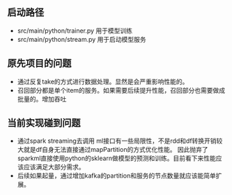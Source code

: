 ## 启动路径
* src/main/python/trainer.py 用于模型训练
* src/main/python/stream.py 用于启动模型服务

## 原先项目的问题
* 通过反复take的方式进行数据处理。显然是会严重影响性能的。
* 召回部分都是单个item的服务。如果需要后续提升性能，召回部分也需要做成批量的。增加吞吐

## 当前实现碰到问题
* 通过spark streaming去调用 ml接口有一些局限性，不是rdd和df转换开销较大就是df自身无法直接通过mapPartition的方式优化性能。
  因此抛弃了sparkml直接使用python的sklearn做模型的预测和训练。目前看下来性能应该应该满足大部分需求。
* 后续如果起量，通过增加kafka的partition和服务的节点数量就应该能简单扩展。
